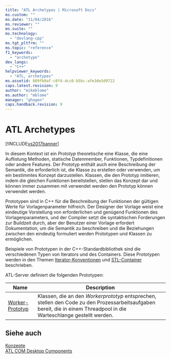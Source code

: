```yaml
---
title: "ATL Archetypes | Microsoft Docs"
ms.custom: ""
ms.date: "11/04/2016"
ms.reviewer: ""
ms.suite: ""
ms.technology: 
  - "devlang-cpp"
ms.tgt_pltfrm: ""
ms.topic: "reference"
f1_keywords: 
  - "archetype"
dev_langs: 
  - "C++"
helpviewer_keywords: 
  - "ATL, archetypes"
ms.assetid: 809fb0af-c0f4-4cc0-b5bc-afe3de5d9722
caps.latest.revision: 9
author: "mikeblome"
ms.author: "mblome"
manager: "ghogen"
caps.handback.revision: 9
---
```

# ATL Archetypes
[!INCLUDE[vs2017banner](../../assembler/inline/includes/vs2017banner.md)]

In diesem Kontext ist ein *Prototyp* theoretische eine Klasse, die eine Auflistung Methoden, statische Datenmember, Funktionen, Typdefinitionen oder andere Features.  Der Prototyp enthält auch eine Beschreibung der Semantik, die erforderlich ist, die Klasse zu erstellen oder verwenden, um ein bestimmtes Konzept darzustellen.  Klassen, die den Prototyp imitieren, indem die gleichen Funktionen bereitstellen, stellen das Konzept dar und können immer zusammen mit verwendet werden den Prototyp können verwendet werden.  
  
 Prototypen sind in C\+\+ für die Beschreibung der Funktionen der gültigen Werte für Vorlagenparameter hilfreich.  Der Designer der Vorlage weist eine eindeutige Vorstellung von erforderlichen und genügend Funktionen des Vorlagenparameters, und der Compiler setzt die syntaktischen Forderungen zur Buildzeit durch, aber der Benutzer einer Vorlage erfordert Dokumentation, um die Semantik zu beschreiben und die Beziehungen zwischen den eindeutig formuliert werden Prototypen und Klassen zu ermöglichen.  
  
 Beispiele von Prototypen in der C\+\+\-Standardbibliothek sind die verschiedenen Typen von Iterators und des Containers.  Diese Prototypen werden in den Themen [Iterator\-Konventionen](../../standard-library/iterators.md) und [STL\-Container](../../standard-library/stl-containers.md) beschrieben.  
  
 ATL\-Server definiert die folgenden Prototypen:  
  
|Name|Description|  
|----------|-----------------|  
|[Worker\-Prototyp](../../atl/reference/worker-archetype.md)|Klassen, die an den *Workerprototyp* entsprechen, stellen den Code zu den Prozessarbeitsaufgaben bereit, die in einem Threadpool in die Warteschlange gestellt werden.|  
  
## Siehe auch  
 [Konzepte](../../atl/active-template-library-atl-concepts.md)   
 [ATL COM Desktop Components](../../atl/atl-com-desktop-components.md)